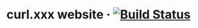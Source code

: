 # curl.xxx website &middot; [![Build Status](https://travis-ci.org/vladimir-tikhonov/curl.xxx.svg?branch=master)](https://travis-ci.org/vladimir-tikhonov/curl.xxx)

